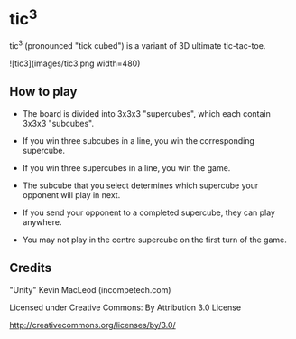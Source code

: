 # tic<sup>3</sup>
tic<sup>3</sup> (pronounced "tick cubed") is a variant of 3D ultimate tic-tac-toe.

![tic3](images/tic3.png width=480)

## How to play

- The board is divided into 3x3x3 "supercubes", which each contain 3x3x3 "subcubes".

- If you win three subcubes in a line, you win the corresponding supercube.

- If you win three supercubes in a line, you win the game.

- The subcube that you select determines which supercube your opponent will play in next.

- If you send your opponent to a completed supercube, they can play anywhere.

- You may not play in the centre supercube on the first turn of the game.

## Credits

"Unity" Kevin MacLeod (incompetech.com)

Licensed under Creative Commons: By Attribution 3.0 License

http://creativecommons.org/licenses/by/3.0/
